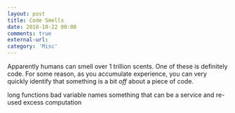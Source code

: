 ```yaml
---
layout: post
title: Code Smells
date: 2018-10-22 00:00
comments: true
external-url:
category: 'Misc'
---
```


Apparently humans can smell over 1 trillion scents. One of these is definitely code. For some reason, as you accumulate experience, you can very quickly identify that something is a bit *off* about a piece of code.

long functions
bad variable names
something that can be a service and re-used
excess computation